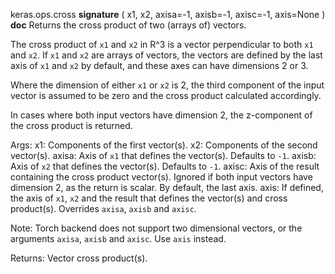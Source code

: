 keras.ops.cross
__signature__
(
  x1,
  x2,
  axisa=-1,
  axisb=-1,
  axisc=-1,
  axis=None
)
__doc__
Returns the cross product of two (arrays of) vectors.

The cross product of `x1` and `x2` in R^3 is a vector
perpendicular to both `x1` and `x2`. If `x1` and `x2` are arrays of
vectors, the vectors are defined by the last axis of `x1` and `x2`
by default, and these axes can have dimensions 2 or 3.

Where the dimension of either `x1` or `x2` is 2, the third component of
the input vector is assumed to be zero and the cross product calculated
accordingly.

In cases where both input vectors have dimension 2, the z-component of
the cross product is returned.

Args:
    x1: Components of the first vector(s).
    x2: Components of the second vector(s).
    axisa: Axis of `x1` that defines the vector(s). Defaults to `-1`.
    axisb: Axis of `x2` that defines the vector(s). Defaults to `-1`.
    axisc: Axis of the result containing the cross product vector(s).
        Ignored if both input vectors have dimension 2, as the return is
        scalar. By default, the last axis.
    axis: If defined, the axis of `x1`, `x2` and the result that
        defines the vector(s) and cross product(s). Overrides `axisa`,
        `axisb` and `axisc`.

Note:
    Torch backend does not support two dimensional vectors, or the
    arguments `axisa`, `axisb` and `axisc`. Use `axis` instead.

Returns:
    Vector cross product(s).

